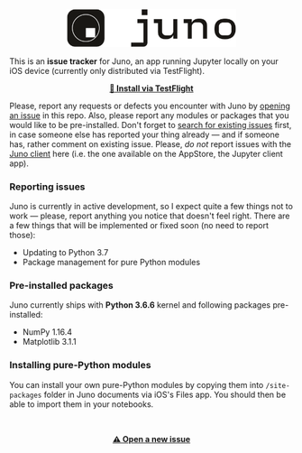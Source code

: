 <p align="center">
  <img src="juno_app_icon_logo.png" width="300"/>
</p>

This is an **issue tracker** for Juno, an app running Jupyter locally on your iOS device (currently only distributed via TestFlight).

<p align="center"><a href="https://testflight.apple.com/join/XRjYzgMU"><b>🚀 Install via TestFlight</b></a></p>

Please, report any requests or defects you encounter with Juno by [opening an issue](https://github.com/navoshta/Juno-Issue-Tracker/issues/new/choose) in this repo. Also, please report any modules or packages that you would like to be pre-installed. Don't forget to [search for existing issues](https://github.com/rationalmatter/Juno-Issue-Tracker/issues) first, in case someone else has reported your thing already — and if someone has, rather comment on existing issue. Please, _do not_ report issues with the [Juno client](https://juno.sh) here (i.e. the one available on the AppStore, the Jupyter client app).

### Reporting issues
Juno is currently in active development, so I expect quite a few things not to work — please, report anything you notice that doesn't feel right. There are a few things that will be implemented or fixed soon (no need to report those):

* Updating to Python 3.7
* Package management for pure Python modules

### Pre-installed packages
Juno currently ships with **Python 3.6.6** kernel and following packages pre-installed:
* NumPy 1.16.4
* Matplotlib 3.1.1

### Installing pure-Python modules
You can install your own pure-Python modules by copying them into `/site-packages` folder in Juno documents via iOS's Files app. You should then be able to import them in your notebooks.

<br>
<p align="center"><a href="https://github.com/navoshta/Juno-Issue-Tracker/issues/new/choose"><b>⚠️ Open a new issue</b></a></p>
